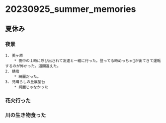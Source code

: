 # 20230925_summer_memories
## 夏休み
### 夜景
    1. 美ヶ原
        * 夜中の１時に呼び出されて友達と一緒に行った。登ってる時めっちゃ🦌が出てきて運転するのが怖かった。道間違えた。
    2. 姨捨
        * 綺麗だった。
    3. 見晴らしの丘展望台
        * 綺麗じゃなかった
### 花火行った
### 川の生き物食った

